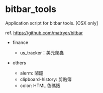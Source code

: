 # bitbar_tools
Application script for bitbar tools. [OSX only]

ref. https://github.com/matryer/bitbar


* finance
  * us_tracker：美元爬蟲
  
* others
  * alerm: 鬧鐘
  * clipboard-history: 剪貼簿
  * color: HTML 色碼錶
